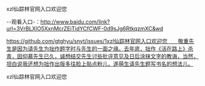 xzl仙踪林官网入口欢迎您

--观看入口-：http://www.baidu.com/link?url=3VrBLXlO5XxnMcrZEiTidYCfCWF-0d9sJg6RtkqzmXC&wd

https://github.com/gtghyu/snyt/issues/1xzl仙踪林官网入口欢迎您　　敬重先生是因为请先生为拙作题字时与先生的一面之缘。去年底，拙作《活在路上》杀青，因仰慕先生已久，诚想结交先生讨些批评意见及日后涂抹文字的教诲，当然，坦白说我还想为拙作出版多往脸上贴点粉儿，遂萌生请先生题写书名的想法儿。

xzl仙踪林官网入口欢迎您
